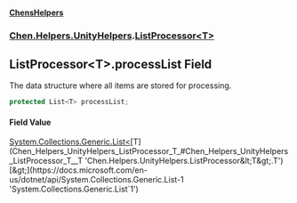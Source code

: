 
#### [ChensHelpers](index 'index')

### [Chen.Helpers.UnityHelpers](Chen_Helpers_UnityHelpers 'Chen.Helpers.UnityHelpers').[ListProcessor&lt;T&gt;](Chen_Helpers_UnityHelpers_ListProcessor_T_ 'Chen.Helpers.UnityHelpers.ListProcessor&lt;T&gt;')

## ListProcessor&lt;T&gt;.processList Field
The data structure where all items are stored for processing.  
```csharp
protected List<T> processList;
```

#### Field Value
[System.Collections.Generic.List&lt;](https://docs.microsoft.com/en-us/dotnet/api/System.Collections.Generic.List-1 'System.Collections.Generic.List`1')[T](Chen_Helpers_UnityHelpers_ListProcessor_T_#Chen_Helpers_UnityHelpers_ListProcessor_T__T 'Chen.Helpers.UnityHelpers.ListProcessor&lt;T&gt;.T')[&gt;](https://docs.microsoft.com/en-us/dotnet/api/System.Collections.Generic.List-1 'System.Collections.Generic.List`1')
